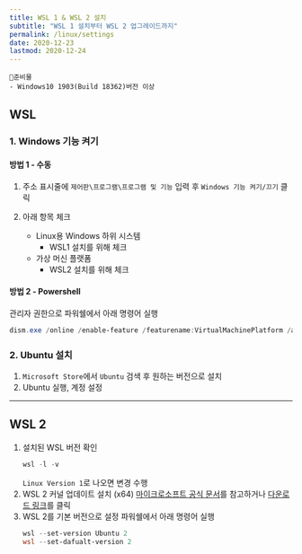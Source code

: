 ```yaml
---
title: WSL 1 & WSL 2 설치 
subtitle: "WSL 1 설치부터 WSL 2 업그레이드까지"
permalink: /linux/settings
date: 2020-12-23
lastmod: 2020-12-24
---
```

```
📌준비물
- Windows10 1903(Build 18362)버전 이상
```
## WSL
### 1. Windows 기능 켜기

#### 방법 1 - 수동
1. 주소 표시줄에 `제어판\프로그램\프로그램 및 기능` 입력 후 `Windows 기능 켜기/끄기` 클릭

2. 아래 항목 체크
    - Linux용 Windows 하위 시스템
        - WSL1 설치를 위해 체크
    - 가상 머신 플랫폼
        - WSL2 설치를 위해 체크

#### 방법 2 - Powershell
관리자 권한으로 파워쉘에서 아래 명령어 실행
```powershell
dism.exe /online /enable-feature /featurename:VirtualMachinePlatform /all /norestart
```
### 2. Ubuntu 설치
1. `Microsoft Store`에서 `Ubuntu` 검색 후 원하는 버전으로 설치
2. Ubuntu 실행, 계정 설정

---

## WSL 2

1. 설치된 WSL 버전 확인
    ```powershell
    wsl -l -v
    ```
    `Linux Version 1`로 나오면 변경 수행
2. WSL 2 커널 업데이트 설치 (x64)
    [마이크로소프트 공식 문서](https://docs.microsoft.com/en-us/windows/wsl/install-win10)를 참고하거나 [다운로드 링크](https://wslstorestorage.blob.core.windows.net/wslblob/wsl_update_x64.msi)를 클릭
3. WSL 2를 기본 버전으로 설정
    파워쉘에서 아래 명령어 실행
    ```powershell
    wsl --set-version Ubuntu 2
    wsl --set-dafualt-version 2
    ```